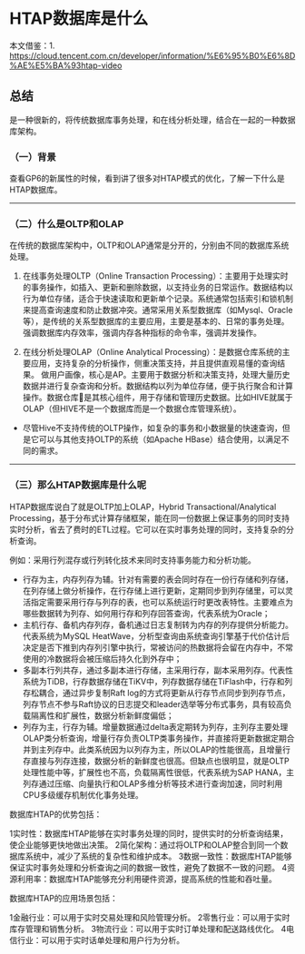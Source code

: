 #  HTAP数据库是什么
本文借鉴：1. https://cloud.tencent.com.cn/developer/information/%E6%95%B0%E6%8D%AE%E5%BA%93htap-video

## 总结
是一种很新的，将传统数据库事务处理，和在线分析处理，结合在一起的一种数据库架构。   

### （一）背景
查看GP6的新属性的时候，看到讲了很多对HTAP模式的优化，了解一下什么是HTAP数据库。   
***

### （二）什么是OLTP和OLAP
在传统的数据库架构中，OLTP和OLAP通常是分开的，分别由不同的数据库系统处理。   

1. 在线事务处理OLTP（Online Transaction Processing）：主要用于处理实时的事务操作，如插入、更新和删除数据，以支持业务的日常运作。数据结构以行为单位存储，适合于快速读取和更新单个记录。系统通常包括索引和锁机制来提高查询速度和防止数据冲突。通常采用关系型数据库（如Mysql、Oracle等），是传统的关系型数据库的主要应用，主要是基本的、日常的事务处理。强调数据库内存效率，强调内存各种指标的命令率，强调并发操作。

2. 在线分析处理OLAP（Online Analytical Processing）：是数据仓库系统的主要应用，支持复杂的分析操作，侧重决策支持，并且提供直观易懂的查询结果。 做用户画像，核心是AP。主要用于数据分析和决策支持，处理大量历史数据并进行复杂查询和分析。数据结构以列为单位存储，便于执行聚合和计算操作。数据仓库是其核心组件，用于存储和管理历史数据。比如HIVE就属于OLAP（但HIVE不是一个数据库而是一个数据仓库管理系统）。

+ 尽管Hive不支持传统的OLTP操作，如复杂的事务和小数据量的快速查询，但是它可以与其他支持OLTP的系统（如Apache HBase）结合使用，以满足不同的需求。
***

### （三）那么HTAP数据库是什么呢
HTAP数据库说白了就是OLTP加上OLAP，Hybrid Transactional/Analytical Processing，基于分布式计算存储框架，能在同一份数据上保证事务的同时支持实时分析，省去了费时的ETL过程。它可以在实时事务处理的同时，支持复杂的分析查询。
   
例如：采用行列混存或行列转化技术来同时支持事务能力和分析功能。   
+ 行存为主，内存列存为辅。针对有需要的表会同时存在一份行存储和列存储，在列存储上做分析操作，在行存储上进行更新，定期同步到列存储里，可以灵活指定需要采用行存与列存的表，也可以系统运行时更改表特性。主要难点为哪些数据转为列存、如何用行存和列存回答查询，代表系统为Oracle；
+ 主机行存、备机内存列存，备机通过日志复制转为内存的列存提供分析能力。代表系统为MySQL HeatWave，分析型查询由系统查询引擎基于代价估计后决定是否下推到内存列引擎中执行，常被访问的热数据将会留在内存中，不常使用的冷数据将会被压缩后持久化到外存中；
+ 多副本行列共存，通过多副本进行存储，主采用行存，副本采用列存。代表性系统为TiDB，行存数据存储在TiKV中，列存数据存储在TiFlash中，行存和列存松耦合，通过异步复制Raft log的方式将更新从行存节点同步到列存节点，列存节点不参与Raft协议的日志提交和leader选举等分布式事务，具有较高负载隔离性和扩展性，数据分析新鲜度偏低；
+ 列存为主，行存为辅。增量数据通过delta表定期转为列存，主列存主要处理OLAP类分析查询，增量行存负责OLTP类事务操作，并直接将更新数据定期合并到主列存中。此类系统因为以列存为主，所以OLAP的性能很高，且增量行存直接与列存连接，数据分析的新鲜度也很高。但缺点也很明显，就是OLTP处理性能中等，扩展性也不高，负载隔离性很低，代表系统为SAP HANA，主列存通过压缩、向量执行和OLAP多维分析等技术进行查询加速，同时利用CPU多级缓存机制优化事务处理。   
   
数据库HTAP的优势包括：
   
1实时性：数据库HTAP能够在实时事务处理的同时，提供实时的分析查询结果，使企业能够更快地做出决策。
2简化架构：通过将OLTP和OLAP整合到同一个数据库系统中，减少了系统的复杂性和维护成本。
3数据一致性：数据库HTAP能够保证实时事务处理和分析查询之间的数据一致性，避免了数据不一致的问题。
4资源利用率：数据库HTAP能够充分利用硬件资源，提高系统的性能和吞吐量。
   
数据库HTAP的应用场景包括：
   
1金融行业：可以用于实时交易处理和风险管理分析。
2零售行业：可以用于实时库存管理和销售分析。
3物流行业：可以用于实时订单处理和配送路线优化。
4电信行业：可以用于实时话单处理和用户行为分析。

